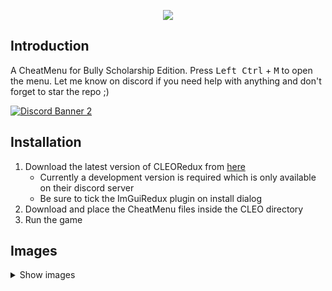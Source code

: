 <p align="center">
  <img src="https://raw.githubusercontent.com/user-grinch/Cheat-Menu/rewrite/images/logo.png">
</p>

## Introduction

A CheatMenu for Bully Scholarship Edition. Press <kbd>Left Ctrl</kbd> + <kbd>M</kbd> to open the menu. Let me know on discord if you need help with anything and don't forget to star the repo ;)

[![Discord Banner 2](https://discordapp.com/api/guilds/689515979847237649/widget.png?style=banner2)](https://discord.com/invite/ZzW7kmf)

## Installation
1. Download the latest version of CLEORedux from [here](https://github.com/cleolibrary/CLEO-Redux)
    - Currently a development version is required which is only available on their discord server 
    - Be sure to tick the ImGuiRedux plugin on install dialog
2. Download and place the CheatMenu files inside the CLEO directory
3. Run the game

## Images
<details>
  <summary>Show images</summary>
  <img src="https://raw.githubusercontent.com/user-grinch/CheatMenuBullySC/rewrite/images/1.bmp">
  <img src="https://raw.githubusercontent.com/user-grinch/CheatMenuBullySC/rewrite/images/2.bmp">
  <img src="https://raw.githubusercontent.com/user-grinch/CheatMenuBullySC/rewrite/images/3.bmp">
  <img src="https://raw.githubusercontent.com/user-grinch/CheatMenuBullySC/rewrite/images/4.bmp">
  <img src="https://raw.githubusercontent.com/user-grinch/CheatMenuBullySC/rewrite/images/5.bmp">
  <img src="https://raw.githubusercontent.com/user-grinch/CheatMenuBullySC/rewrite/images/6.bmp">
</details>


